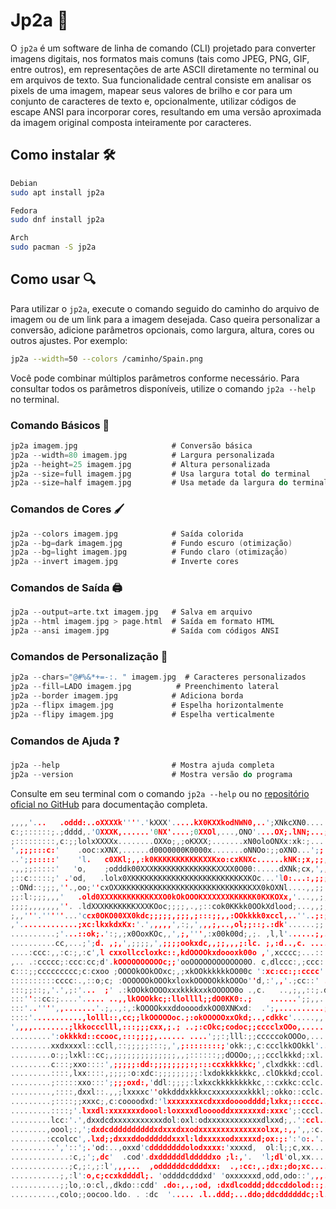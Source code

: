# Jp2a 🎨

O ``` jp2a ``` é um software de linha de comando (CLI) projetado para converter imagens digitais, nos formatos mais comuns (tais como JPEG, PNG, GIF, entre outros), em representações de arte ASCII diretamente no terminal ou em arquivos de texto. Sua funcionalidade central consiste em analisar os pixels de uma imagem, mapear seus valores de brilho e cor para um conjunto de caracteres de texto e, opcionalmente, utilizar códigos de escape ANSI para incorporar cores, resultando em uma versão aproximada da imagem original composta inteiramente por caracteres.

## Como instalar 🛠

```bash
Debian
sudo apt install jp2a
```
```bash
Fedora
sudo dnf install jp2a
```
```bash
Arch
sudo pacman -S jp2a
```
## Como usar 🔍

Para utilizar o ```jp2a```, execute o comando seguido do caminho do arquivo de imagem ou de um link para a imagem desejada. Caso queira personalizar a conversão, adicione parâmetros opcionais, como largura, altura, cores ou outros ajustes. Por exemplo:

```bash
jp2a --width=50 --colors /caminho/Spain.png
```

Você pode combinar múltiplos parâmetros conforme necessário. Para consultar todos os parâmetros disponíveis, utilize o comando ```jp2a --help``` no terminal.

### Comando Básicos 🧰
```c
jp2a imagem.jpg                     # Conversão básica
jp2a --width=80 imagem.jpg          # Largura personalizada
jp2a --height=25 imagem.jpg         # Altura personalizada
jp2a --size=full imagem.jpg         # Usa largura total do terminal
jp2a --size=half imagem.jpg         # Usa metade da largura do terminal
```
### Comandos de Cores 🖌️
```c
jp2a --colors imagem.jpg            # Saída colorida
jp2a --bg=dark imagem.jpg           # Fundo escuro (otimização)
jp2a --bg=light imagem.jpg          # Fundo claro (otimização)
jp2a --invert imagem.jpg            # Inverte cores
```
### Comandos de Saída 🖨️
```c
jp2a --output=arte.txt imagem.jpg   # Salva em arquivo
jp2a --html imagem.jpg > page.html  # Saída em formato HTML
jp2a --ansi imagem.jpg              # Saída com códigos ANSI
```
### Comandos de Personalização 🧩
```c
jp2a --chars="@#%&*+=-:. " imagem.jpg  # Caracteres personalizados
jp2a --fill=LADO imagem.jpg          # Preenchimento lateral
jp2a --border imagem.jpg            # Adiciona borda
jp2a --flipx imagem.jpg             # Espelha horizontalmente
jp2a --flipy imagem.jpg             # Espelha verticalmente
```
### Comandos de Ajuda ❓
```c
jp2a --help                         # Mostra ajuda completa
jp2a --version                      # Mostra versão do programa
```


Consulte em seu terminal com o comando ``` jp2a --help ``` ou no <a href="https://github.com/cslarsen/jp2a">repositório oficial no GitHub</a> para documentação completa.


```c
,,,,'...   .oddd:..oXXXXk''''.'kXXX'.....kX0KXXkodNWN0,..';XNkcXN0....:;dXXO;     
c:;::::::;.;dddd,.'OXXXK,......'0NX'....;0XXOl,...,ONO'....OX;.lNN;...;,o0NX;     
;:::::::::,c:;;lolxXXXXx........OXXo;,;oKXXX;.......xN0oloONXx:xk:;...':dONN,  ...
',;;;:::c:'    .ooc:xXNX,......d00O0000K0000x.......oNNOo:;;oXNO...';;',cxko......
..';;:::::'    'l.   c0XKl;,,:k0KKKKKKKKKKKXXKxo:cxKNXc......kNK:;x,;;,..lx,....''
.,,;;:::::'   'o,    ;odddk00XXXKKKKKKKKKKKKKKXXXX0O00:.....dXNk;cx,',,..;;....'',
;::c:::::;' .'od,   .lolx0XKKKKKKKKKKKKKKKKKKKKKKKKKXKOc...'l0:...:,;;;;..........
;:ONd::;;;,''.,oo;''cxOXXKKKKKKKKKKKKKKKKKKKKKKKKKKKKKXX0kOXNl....,,;;::'.........
;;:l:;;;,,,'   .old0XXXKKKKKKKKKXXO0kOkOOOKXXXXXXKKKKKK0KXKOXx,'...,,;;;,.........
;;;;,,,,,,,''. .ldXXXKKKKKKKXXXKOoc;;;;,.,;::cok0KKkk0OOkXdlood;...,,;;;;......l0'
;,,'''.'''''...'ccx0OKO00XX0kdc;;;;;,;;;,;:::;;,,:OOkkkk0xccl,..''..;:;;;,......'.
,'.............;xc:lkxkdxKx:'.',,,,,',:;,',,,;,..,ol;;::;.:dk'......;;::::'.......
..........;'...::ok;.':;,;x0OoxKOc,,',;,''',:x00k00d;,;. ,l,l'......;,...;........
..........cc,...;';d. ,;,',;;;;,',;;;;ookxdc,,;;,,,;:lc. ;,:d..,c. ......;........
....:ccc:,,:c:;,:c',l cxxollccloxkc::,kdOOOOkxdoooxk00o ,',xcccc;...::...',.......
,.. .:ccccc;:ccc:cc;d'.kOOOOOOOOOOc;;'ooOOOOOOOOOOOO0O. c,dlccc:,;ccc:....:. .....
c:::;;ccccccccc;c:cxoo ;OOOOkOOkOOxc;,;xkOOkkkkkkOO00c ':xc:cc:;:cccc'. ..;'.cccc,
::::::::::cccc:.,::o;c; :OOOOOOkOOOkxloxkOOOOOkkkOOOo''d,:',,'.;cc::' . ..';.:c;..
:::;;::;,'.',;:'...  ;' .:kOOkkOOOOxxxkkkkxxkOOOOO0o .,c.   ..,;,,::;.dl...:.,:,:c
:::''::cc:;....'..... ..,,lkOOOkkc;:llollll;;dO0KK0:.;    ......';;,,.:o...;,.cccc
:::'..'''',,.......'.;,.,:,:kOOOOkxxddoooodxkOO0XNKxd:  .';,..........;x....:.:ccc
::::'...........,lolll::,cc;;lkOOOOOoc.;:okOOOOOxxOkd;..,cdkkc'.....,, .. ..:.'ccc
',,,,........;lkkoccclll,:::;;;cxx,;.; ..;:cOkc;codoc;;cccclxOOo,.....  . ..,,.ccc
.........':okkkkd::ccooc,:::;;;;,...... ....';;:;lll:;;cccccokOOOo,.... ck'..:.;cc
.........xxdxxxxl::ccll,::;;;;;:::;,',;::::::::;'okk:;,c:ccclkkOOkkl'.. ;K...:...'
.........o:;;lxkl::cc;,;;;;;;;;;;;;;;,,;::::::;;dOOOo;,;;ccclkkkd;:xl....k...,;..,
.........c:::;xxo::::',;;;;;:dd:;;;;;;;;:;:::ccxkkkkkc;',clxdkkk::cdl....x. ..:...
.........::::,lxx::::,;;;;:o:xdc:;;;;;;;;;:lxdokkkkkkkc,.clOkkkd;ccol... ';...;'.:
.........;:::::xxo:::';;;;oxd:,'ddl:;;;;:lxkxckkkkkkkkkc,::cxkkc:cclc.... ....';.;
.........,::::,dxxl::.,,;lxxxxc''okkdddxkkkxcxxxxxxxxkkkl;:okko::cclc....  ....c..
.........;::::;;xxxc;,c:coooodxd:'lxxxxxxxxcdxxxdoooodddd;lxkx;::cccc..... . ..;,.
.........::::;'.lxxdl:xxxxxxxdoool:loxxxxdlooooddxxxxxxxd:xxxc';:cccl..... d:...:.
.........lcc:'.',dxxdcdxxxxxxxxxxxdol:oxl:odxxxxxxxxxxxxdlxxd;,.':ccl..... :c ..:.
........,oool;:,';dxdcddddddddddxdxxxdxxodxxxxxxxxxxxxxxolxx,:,,',,:c......:d.,l;'
........:ccolcc',.lxd;;dxxxddoddddddxxxl:ldxxxxxodxxxxxd;ox:;:':'o:.'...... '.':.;
..........','::';.'od:..,oxxd'cddddddddolodxxxx:'xxxxd,  ol:l;;c,xx........  . ..;
.............:c,;';,dc'  .cod'.dxddddddldddddxo ;l:,'.  'l;dl'ol,xx......... '. .'
.............;c,;:,;:l',,,...  ,oddddddcddddxx:  .,:cc:,.;dx:;do;xc......... :c ..
...........;,:l':o,c;ccxkddddl;. 'oddddcdddxd' 'oxxxxxxd,odd,odo::',,,...... .c ..
...........;;lo,:o:cl,,dkdo::cdd' .do:,.,:od, :dxdlcoddd;ddccddolod::;.....,..c  .
..........,colo;;oocoo.ldo. . :dc  '..... .l..ddd;...ddo;ddcddddddc;:l....::, ;. .
```